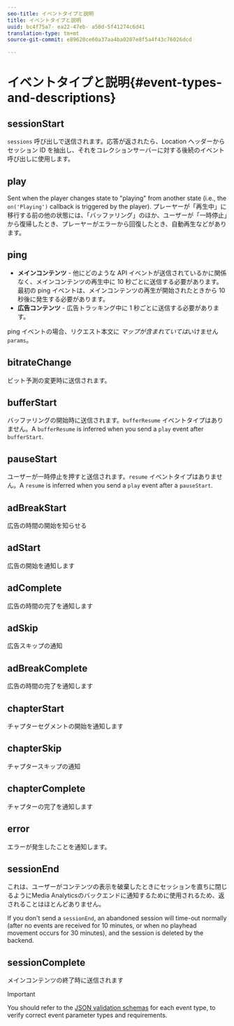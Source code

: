 ```yaml
---
seo-title: イベントタイプと説明
title: イベントタイプと説明
uuid: bc4f75a7- ea22-47eb- a50d-5f41274c6d41
translation-type: tm+mt
source-git-commit: e89620ce60a37aa4ba0207e8f5a4f43c76026dcd

---
```



# イベントタイプと説明{#event-types-and-descriptions}

## sessionStart

`sessions` 呼び出しで送信されます。応答が返されたら、Location ヘッダーからセッション ID を抽出し、それをコレクションサーバーに対する後続のイベント呼び出しに使用します。

## play

Sent when the player changes state to "playing" from another state (i.e., the `on('Playing')` callback is triggered by the player). プレーヤーが「再生中」に移行する前の他の状態には、「バッファリング」のほか、ユーザーが「一時停止」から復帰したとき、プレーヤーがエラーから回復したとき、自動再生などがあります。

## ping

* **メインコンテンツ** - 他にどのような API イベントが送信されているかに関係なく、メインコンテンツの再生中に 10 秒ごとに送信する必要があります。最初の ping イベントは、メインコンテンツの再生が開始されたときから 10 秒後に発生する必要があります。
* **広告コンテンツ** - 広告トラッキング中に 1 秒ごとに送信する必要があります。

ping イベントの場合、リクエスト本文に *マップが含まれていては*&#x200B;いけません`params`。

## bitrateChange

ビット予測の変更時に送信されます。

## bufferStart

バッファリングの開始時に送信されます。`bufferResume` イベントタイプはありません。A `bufferResume` is inferred when you send a `play` event after `bufferStart`.

## pauseStart

ユーザーが一時停止を押すと送信されます。`resume` イベントタイプはありません。A `resume` is inferred when you send a `play` event after a `pauseStart`.

## adBreakStart

広告の時間の開始を知らせる

## adStart

広告の開始を通知します

## adComplete

広告の時間の完了を通知します

## adSkip

広告スキップの通知

## adBreakComplete

広告の時間の完了を通知します

## chapterStart

チャプターセグメントの開始を通知します

## chapterSkip

チャプタースキップの通知

## chapterComplete

チャプターの完了を通知します

## error

エラーが発生したことを通知します。

## sessionEnd

これは、ユーザーがコンテンツの表示を破棄したときにセッションを直ちに閉じるようにMedia Analyticsのバックエンドに通知するために使用されるため、返されることはほとんどありません。

If you don't send a `sessionEnd`, an abandoned session will time-out normally (after no events are received for 10 minutes, or when no playhead movement occurs for 30 minutes), and the session is deleted by the backend.

## sessionComplete

メインコンテンツの終了時に送信されます

>[!IMPORTANT]
>
>You should refer to the [JSON validation schemas](/help/media-collection-api/mc-api-ref/mc-api-json-validation.md) for each event type, to verify correct event parameter types and requirements.

